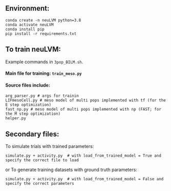 ## Environment: 

```
conda create -n neuLVM python=3.8
conda activate neuLVM
conda install pip
pip install -r requirements.txt
```

## To train neuLVM:
Example commands in `3pop_BILM.sh`. 


#### Main file for training: `train_meso.py`

#### Source files include:
```
arg_parser.py # args for trainin
LIFmesoCell.py # meso model of multi pops implemented with tf (for the E step optimization)
fast_np.py # meso model of multi pops implemented with np (FAST; for the M step optimization)
helper.py		
```

## Secondary files:
To simulate trials with trained parameters:

`simulate.py + activity.py 	# with load_from_trained_model = True and specify the correct file to load`

or To generate training datasets with ground truth parameters:  

`simulate.py + activity.py 	# with load_from_trained_model = False and specify the correct parameters`

